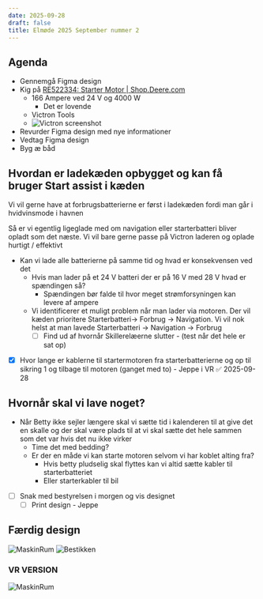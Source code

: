 ```yaml
---
date: 2025-09-28
draft: false
title: Elmøde 2025 September nummer 2
---
```


## Agenda

- Gennemgå Figma design
- Kig på [RE522334: Starter Motor | Shop.Deere.com](https://shop.deere.com/us/product/RE522334%3A-Starter-Motor/p/RE522334?fbclid=IwY2xjawNGJIxleHRuA2FlbQIxMQABHo1a3W7Jh1Qzh4jioKDau3VukNCRjiYUTpr_aNLIN5dJY_Zq9W5qcAeMQUy8_aem_ITh5F3pjzES2uBqHRAm12A)
  - 166 Ampere ved 24 V og 4000 W
    - Det er lovende
  - Victron Tools
  - ![Victron screenshot](/img/553144030_692432826552401_8043140868085888255_n.jpg)
- Revurder Figma design med nye informationer
- Vedtag Figma design
- Byg æ båd

## Hvordan er ladekæden opbygget og kan få bruger Start assist i kæden

Vi vil gerne have at forbrugsbatterierne er først i ladekæden fordi man går i hvidvinsmode i havnen

Så er vi egentlig ligeglade med om navigation eller starterbatteri bliver opladt som det næste. Vi vil bare gerne passe på Victron laderen og oplade hurtigt / effektivt

- Kan vi lade alle batterierne på samme tid og hvad er konsekvensen ved det
  - Hvis man lader på et 24 V batteri der er på 16 V med 28 V hvad er spændingen så?
    - Spændingen bør falde til hvor meget strømforsyningen kan levere af ampere
  - Vi identificerer et muligt problem når man lader via motoren. Der vil kæden prioritere Starterbatteri-> Forbrug -> Navigation. Vi vil nok helst at man lavede Starterbatteri -> Navigation -> Forbrug
    - [ ] Find ud af hvornår Skillerelæerne slutter - (test når det hele er sat op)
- [x] Hvor lange er kablerne til startermotoren fra starterbatterierne og op til sikring 1 og tilbage til motoren (ganget med to) - Jeppe i VR ✅ 2025-09-28

## Hvornår skal vi lave noget?

- Når Betty ikke sejler længere skal vi sætte tid i kalenderen til at give det en skalle og der skal være plads til at vi skal sætte det hele sammen som det var hvis det nu ikke virker
  - Time det med bedding?
  - Er der en måde vi kan starte motoren selvom vi har koblet alting fra?
    - Hvis betty pludselig skal flyttes kan vi altid sætte kabler til starterbatteriet
    - Eller starterkabler til bil
- [ ] Snak med bestyrelsen i morgen og vis designet
  - [ ] Print design - Jeppe

## Færdig design

![MaskinRum](/img/20250928200849.png)
![Bestikken](/img/20250928200831.png)

### VR VERSION

![MaskinRum](/img/551980830_1359732499070291_5017048016691834617_n.jpg)
